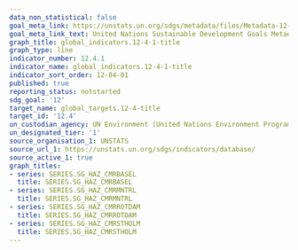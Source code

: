 ```yaml
---
data_non_statistical: false
goal_meta_link: https://unstats.un.org/sdgs/metadata/files/Metadata-12-04-01.pdf
goal_meta_link_text: United Nations Sustainable Development Goals Metadata (pdf 782kB)
graph_title: global_indicators.12-4-1-title
graph_type: line
indicator_number: 12.4.1
indicator_name: global_indicators.12-4-1-title
indicator_sort_order: 12-04-01
published: true
reporting_status: notstarted
sdg_goal: '12'
target_name: global_targets.12-4-title
target_id: '12.4'
un_custodian_agency: UN Environment (United Nations Environment Programme)
un_designated_tier: '1'
source_organisation_1: UNSTATS
source_url_1: https://unstats.un.org/sdgs/indicators/database/
source_active_1: true
graph_titles:
- series: SERIES.SG_HAZ_CMRBASEL
  title: SERIES.SG_HAZ_CMRBASEL
- series: SERIES.SG_HAZ_CMRMNTRL
  title: SERIES.SG_HAZ_CMRMNTRL
- series: SERIES.SG_HAZ_CMRROTDAM
  title: SERIES.SG_HAZ_CMRROTDAM
- series: SERIES.SG_HAZ_CMRSTHOLM
  title: SERIES.SG_HAZ_CMRSTHOLM
---
```

